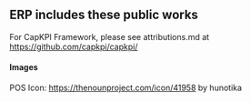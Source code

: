 ## ERP includes these public works

For CapKPI Framework, please see attributions.md at https://github.com/capkpi/capkpi/

#### Images

POS Icon: https://thenounproject.com/icon/41958 by hunotika
